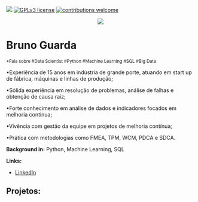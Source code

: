 [![](https://img.shields.io/badge/python-3.7+-blue.svg)](https://www.python.org/downloads/release/python-365/) [![GPLv3 license](https://img.shields.io/badge/License-GPLv3-blue.svg)](http://perso.crans.org/besson/LICENSE.html) [![contributions welcome](https://img.shields.io/badge/contributions-welcome-brightgreen.svg?style=flat)](https://github.com/carlosfab/data_science/issues)

<p align="center">
  <img src="banner.png" >
</p>

# Bruno Guarda
<sub>*Fala sobre #Data Scientist #Python #Machine Learning #SQL #Big Data</sub>

•Experiência de 15 anos em indústria de grande porte, atuando em start up de fábrica, máquinas e linhas de produção;

•Sólida experiência em resolução de problemas, análise de falhas e obtenção de causa raiz;

•Forte conhecimento em análise de dados e indicadores focados em melhoria contínua;

•Vivência com gestão da equipe em projetos de melhoria contínua;

•Prática com metodologias como FMEA, TPM, WCM, PDCA e SDCA.

**Background in:** Python, Machine Learning, SQL

**Links:**
* [LinkedIn](https://www.linkedin.com/in/bruno-guarda-181318101/)



## Projetos:







